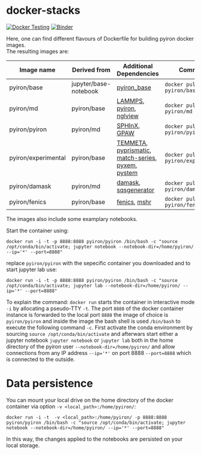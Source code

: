 # docker-stacks
[![Docker Testing](https://github.com/pyiron/docker-stacks/workflows/Docker%20Push/badge.svg)](https://github.com/pyiron/docker-stacks/actions)
[![Binder](https://mybinder.org/badge_logo.svg)](https://mybinder.org/v2/gh/pyiron/docker-stacks/master) 

Here, one can find different flavours of Dockerfile for building pyiron docker images.   
The resulting images are:

| Image name | Derived from | Additional Dependencies | Command | Size |
|------------|--------------|-------------------------|---------|------|
| pyiron/base | jupyter/base-notebook | <a href="https://anaconda.org/conda-forge/pyiron">pyiron_base</a> | `docker pull pyiron/base` | 1.11GB |
| pyiron/md | pyiron/base | <a href="https://anaconda.org/conda-forge/lammps">LAMMPS</a>, <a href="https://anaconda.org/conda-forge/pyiron">pyiron</a>, <a href="https://anaconda.org/conda-forge/nglview">nglview</a> | `docker pull pyiron/md` | 2.83GB |
| pyiron/pyiron | pyiron/md | <a href="https://anaconda.org/conda-forge/sphinxdft">SPHInX</a>, <a href="https://anaconda.org/conda-forge/gpaw">GPAW</a> |  `docker pull pyiron/pyiron` | 3.80GB |
| pyiron/experimental | pyiron/base | <a href="https://anaconda.org/conda-forge/temmeta">TEMMETA</a>, <a href="https://anaconda.org/conda-forge/pyprismatic">pyprismatic</a>, <a href="https://anaconda.org/conda-forge/match-series">match-series</a>, <a href="https://anaconda.org/conda-forge/pyxem">pyxem</a>, <a href="https://anaconda.org/conda-forge/pystem">pystem</a> |  `docker pull pyiron/experimental` | 2.81GB |
| pyiron/damask | pyiron/md | <a href="https://anaconda.org/conda-forge/damask">damask</a>, <a href="https://anaconda.org/conda-forge/sqsgenerator">sqsgenerator</a> |  `docker pull pyiron/damask` | 4.17GB |
| pyiron/fenics | pyiron/base | <a href="https://anaconda.org/conda-forge/fenics">fenics</a>, <a href="https://anaconda.org/conda-forge/mshr">mshr</a>   | `docker pull pyiron/fenics` | 2.34GB | 

The images also include some examplary notebooks.  

Start the container using: 
```
docker run -i -t -p 8888:8888 pyiron/pyiron /bin/bash -c "source /opt/conda/bin/activate; jupyter notebook --notebook-dir=/home/pyiron/ --ip='*' --port=8888"
```
replace `pyiron/pyiron` with the sepecific container you downloaded and to start jupyter lab use:
```
docker run -i -t -p 8888:8888 pyiron/pyiron /bin/bash -c "source /opt/conda/bin/activate; jupyter lab --notebook-dir=/home/pyiron/ --ip='*' --port=8888"
```
To explain the command: `docker run` starts the container in interactive mode `-i` by allocating a pseudo-TTY `-t`. The port `8888` of the docker container instance is forwarded to the local port `8888` the image of choice is `pyiron/pyiron` and inside the image the bash shell is used `/bin/bash` to execute the following command `-c`. First activate the conda environment by sourcing `source /opt/conda/bin/activate` and afterwars start either a jupyter notebook `jupyter notebook` or `jupyter lab` both in the home directory of the pyiron user `--notebook-dir=/home/pyiron/` and allow connections from any IP address `--ip='*'` on port 8888 `--port=8888` which is connected to the outside.   

# Data persistence 
You can mount your local drive on the home directory of the docker container via option `-v <local_path>:/home/pyiron/`:  
```
docker run -i -t  -v <local_path>:/home/pyiron/ -p 8888:8888 pyiron/pyiron /bin/bash -c "source /opt/conda/bin/activate; jupyter notebook --notebook-dir=/home/pyiron/ --ip='*' --port=8888"
```  
In this way, the changes applied to the notebooks are persisted on your local storage.
